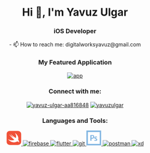 <h1 align="center">Hi 👋, I'm Yavuz Ulgar</h1>
<h3 align="center">iOS Developer</h3>
<p align="center">
- 📫 How to reach me: digitalworksyavuz@gmail.com
</p>
<h3 align="center">My Featured Application</h3>
<p align="center">
<a href="https://apps.apple.com/us/app/lantra-learn-english/id6450149905" target="_blank" rel="noreferrer"> <img src="https://github-production-user-asset-6210df.s3.amazonaws.com/121100438/245253431-45a74643-2531-46a7-b2d6-a8c213a5f24e.png" alt="app" width="720" height="360"/> </a> </p>
<h3 align="center">Connect with me:</h3>
<p align="center">
<a href="https://linkedin.com/in/yavuz-ulgar-aa816848" target="blank"><img align="center" src="https://raw.githubusercontent.com/rahuldkjain/github-profile-readme-generator/master/src/images/icons/Social/linked-in-alt.svg" alt="yavuz-ulgar-aa816848" height="30" width="40" /></a>
<a href="https://instagram.com/yavuzulgar" target="blank"><img align="center" src="https://raw.githubusercontent.com/rahuldkjain/github-profile-readme-generator/master/src/images/icons/Social/instagram.svg" alt="yavuzulgar" height="30" width="40" /></a>
</p>

<h3 align="center">Languages and Tools:</h3>
<p align="center"> <a href="https://developer.apple.com/swift/" target="_blank" rel="noreferrer"> <img src="https://raw.githubusercontent.com/devicons/devicon/master/icons/swift/swift-original.svg" alt="swift" width="40" height="40"/> </a> <a href="https://firebase.google.com/" target="_blank" rel="noreferrer"> <img src="https://www.vectorlogo.zone/logos/firebase/firebase-icon.svg" alt="firebase" width="40" height="40"/> </a> <a href="https://flutter.dev" target="_blank" rel="noreferrer"> <img src="https://www.vectorlogo.zone/logos/flutterio/flutterio-icon.svg" alt="flutter" width="40" height="40"/> </a> <a href="https://git-scm.com/" target="_blank" rel="noreferrer"> <img src="https://www.vectorlogo.zone/logos/git-scm/git-scm-icon.svg" alt="git" width="40" height="40"/> </a> <a href="https://www.photoshop.com/en" target="_blank" rel="noreferrer"> <img src="https://raw.githubusercontent.com/devicons/devicon/master/icons/photoshop/photoshop-line.svg" alt="photoshop" width="40" height="40"/> </a> <a href="https://postman.com" target="_blank" rel="noreferrer"> <img src="https://www.vectorlogo.zone/logos/getpostman/getpostman-icon.svg" alt="postman" width="40" height="40"/> </a>  <a href="https://www.adobe.com/products/xd.html" target="_blank" rel="noreferrer"> <img src="https://cdn.worldvectorlogo.com/logos/adobe-xd.svg" alt="xd" width="40" height="40"/> </a> </p>


